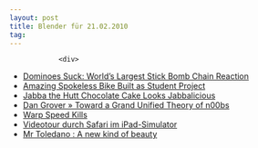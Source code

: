 ```yaml
---
layout: post
title: Blender für 21.02.2010
tag: 
---
```



                <div>
<ul>
    <li><a rel="nofollow" href="http://www.fscklog.com/2010/02/videotour-durch-safari-im-ipad-simulator.html">Dominoes  Suck: World’s Largest Stick Bomb Chain Reaction</a></li>
    <li><a rel="nofollow" href="http://www.fscklog.com/2010/02/videotour-durch-safari-im-ipad-simulator.html">Amazing  Spokeless Bike Built as Student Project</a></li>
    <li><a rel="nofollow" href="http://www.fscklog.com/2010/02/videotour-durch-safari-im-ipad-simulator.html">Jabba  the Hutt Chocolate Cake Looks Jabbalicious</a></li>
    <li><a rel="nofollow" href="http://www.fscklog.com/2010/02/videotour-durch-safari-im-ipad-simulator.html">Dan  Grover » Toward a Grand Unified Theory of n00bs</a></li>
    <li><a rel="nofollow" href="http://www.fscklog.com/2010/02/videotour-durch-safari-im-ipad-simulator.html">Warp  Speed Kills</a><a rel="nofollow" href="http://www.mrtoledano.com/A-new-kind-of-beauty">
</a></li>
    <li><a rel="nofollow" href="http://www.mrtoledano.com/A-new-kind-of-beauty">Videotour  durch Safari im iPad-Simulator</a></li>
    <li><a rel="nofollow" href="http://www.mrtoledano.com/A-new-kind-of-beauty">Mr Toledano : A  new kind of beauty</a></li>
</ul>
</div>
            
